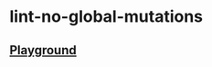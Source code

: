 # lint-no-global-mutations

## [Playground](https://clockwork-dog.github.io/eslint-plugin-no-global-mutations/)

